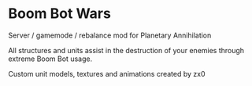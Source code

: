 Boom Bot Wars
============

Server / gamemode / rebalance mod for Planetary Annihilation

All structures and units assist in the destruction of your enemies through extreme Boom Bot usage.

Custom unit models, textures and animations created by zx0
